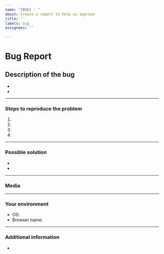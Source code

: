 ```yaml
---
name: "[BUG] : "
about: Create a report to help us improve
title: ''
labels: bug
assignees: ''

---
```


# **Bug Report**

<!-- Thank you for reporting the bug. Please provide us as many details as possible! -->

## **Description of the bug**
<!-- Please describe your problem. -->
-
-

---

### **Steps to reproduce the problem**
<!-- How did the bug happen? Please reproduce your problem. 
(e.g.:)
1. Navigate to x
2. Click x
3. Fill this
4. See error -->

1.
2.
3.
4.

---

### **Possible solution**
<!-- Do you know how could we fix this problem? -->

-
-

---

### **Media**
<!-- If applicable, add screenshots or videos to help explain your problem. -->

---

### **Your environment**

<!-- Provide information about your system. -->

* OS:
* Browser name:

---

### **Additional information**
<!-- Provide some additional information here. -->

-
